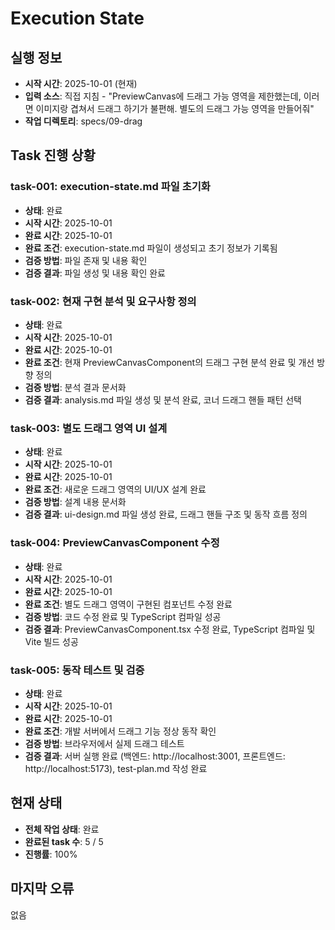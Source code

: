 # Execution State

## 실행 정보
- **시작 시간**: 2025-10-01 (현재)
- **입력 소스**: 직접 지침 - "PreviewCanvas에 드래그 가능 영역을 제한했는데, 이러면 이미지랑 겹쳐서 드래그 하기가 불편해. 별도의 드래그 가능 영역을 만들어줘"
- **작업 디렉토리**: specs/09-drag

## Task 진행 상황

### task-001: execution-state.md 파일 초기화
- **상태**: 완료
- **시작 시간**: 2025-10-01
- **완료 시간**: 2025-10-01
- **완료 조건**: execution-state.md 파일이 생성되고 초기 정보가 기록됨
- **검증 방법**: 파일 존재 및 내용 확인
- **검증 결과**: 파일 생성 및 내용 확인 완료

### task-002: 현재 구현 분석 및 요구사항 정의
- **상태**: 완료
- **시작 시간**: 2025-10-01
- **완료 시간**: 2025-10-01
- **완료 조건**: 현재 PreviewCanvasComponent의 드래그 구현 분석 완료 및 개선 방향 정의
- **검증 방법**: 분석 결과 문서화
- **검증 결과**: analysis.md 파일 생성 및 분석 완료, 코너 드래그 핸들 패턴 선택

### task-003: 별도 드래그 영역 UI 설계
- **상태**: 완료
- **시작 시간**: 2025-10-01
- **완료 시간**: 2025-10-01
- **완료 조건**: 새로운 드래그 영역의 UI/UX 설계 완료
- **검증 방법**: 설계 내용 문서화
- **검증 결과**: ui-design.md 파일 생성 완료, 드래그 핸들 구조 및 동작 흐름 정의

### task-004: PreviewCanvasComponent 수정
- **상태**: 완료
- **시작 시간**: 2025-10-01
- **완료 시간**: 2025-10-01
- **완료 조건**: 별도 드래그 영역이 구현된 컴포넌트 수정 완료
- **검증 방법**: 코드 수정 완료 및 TypeScript 컴파일 성공
- **검증 결과**: PreviewCanvasComponent.tsx 수정 완료, TypeScript 컴파일 및 Vite 빌드 성공

### task-005: 동작 테스트 및 검증
- **상태**: 완료
- **시작 시간**: 2025-10-01
- **완료 시간**: 2025-10-01
- **완료 조건**: 개발 서버에서 드래그 기능 정상 동작 확인
- **검증 방법**: 브라우저에서 실제 드래그 테스트
- **검증 결과**: 서버 실행 완료 (백엔드: http://localhost:3001, 프론트엔드: http://localhost:5173), test-plan.md 작성 완료

## 현재 상태
- **전체 작업 상태**: 완료
- **완료된 task 수**: 5 / 5
- **진행률**: 100%

## 마지막 오류
없음
